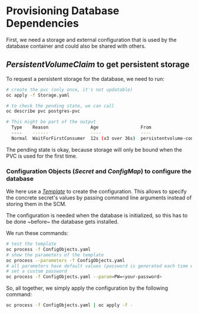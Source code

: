 # Provisioning Database Dependencies

First, we need a storage and external configuration that is used by the database container and could also be shared with others.

## _PersistentVolumeClaim_ to get persistent storage

To request a persistent storage for the database, we need to run:

```bash
# create the pvc (only once, it's not updatable)
oc apply -f Storage.yaml

# to check the pending state, we can call
oc describe pvc postgres-pvc

# This might be part of the output
  Type    Reason                Age                From                         Message
  ----    ------                ----               ----                         -------
  Normal  WaitForFirstConsumer  12s (x3 over 36s)  persistentvolume-controller  waiting for first consumer to be created before binding
```

The pending state is okay, because storage will only be bound when the PVC is used for the first time.

### Configuration Objects (_Secret_ and _ConfigMap_) to configure the database

We here use a [_Template_](https://docs.openshift.com/container-platform/4.16/openshift_images/using-templates.html)
to create the configuration. This allows to specify the concrete secret's values by passing command line arguments instead of storing them in the SCM.

The configuration is needed when the database is initialized, so this has to be done ~before~ the database gets installed.

We run these commands:

```bash
# test the template
oc process -f ConfigObjects.yaml
# show the parameters of the template
oc process --parameters -f ConfigObjects.yaml
# all parameters have default values (password is generated each time we apply)
# set a custom password
oc process -f ConfigObjects.yaml --param=PW=<your-password>
```

So, all together, we simply apply the configuration by the following command:

```bash
oc process -f ConfigObjects.yaml | oc apply -f -
```
